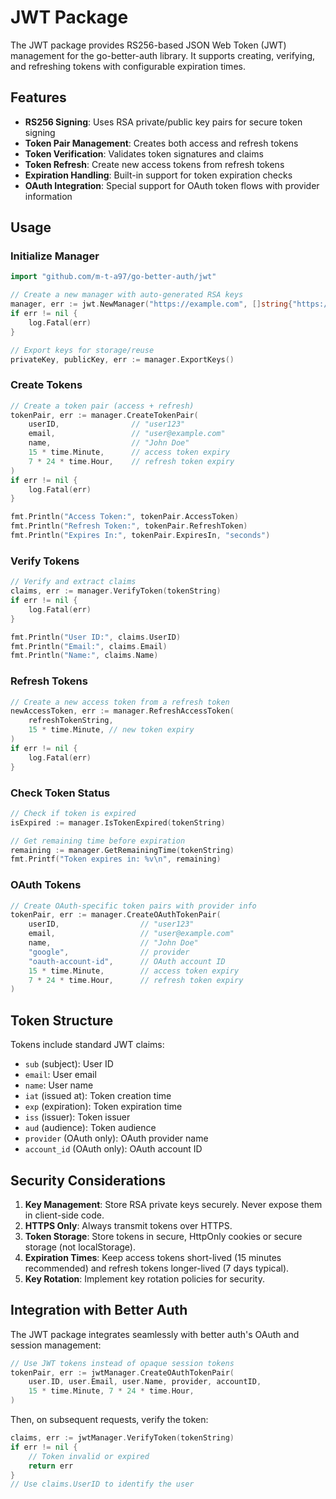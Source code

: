 # JWT Package

The JWT package provides RS256-based JSON Web Token (JWT) management for the go-better-auth library. It supports creating, verifying, and refreshing tokens with configurable expiration times.

## Features

- **RS256 Signing**: Uses RSA private/public key pairs for secure token signing
- **Token Pair Management**: Creates both access and refresh tokens
- **Token Verification**: Validates token signatures and claims
- **Token Refresh**: Create new access tokens from refresh tokens
- **Expiration Handling**: Built-in support for token expiration checks
- **OAuth Integration**: Special support for OAuth token flows with provider information

## Usage

### Initialize Manager

```go
import "github.com/m-t-a97/go-better-auth/jwt"

// Create a new manager with auto-generated RSA keys
manager, err := jwt.NewManager("https://example.com", []string{"https://example.com"})
if err != nil {
    log.Fatal(err)
}

// Export keys for storage/reuse
privateKey, publicKey, err := manager.ExportKeys()
```

### Create Tokens

```go
// Create a token pair (access + refresh)
tokenPair, err := manager.CreateTokenPair(
    userID,                // "user123"
    email,                 // "user@example.com"
    name,                  // "John Doe"
    15 * time.Minute,      // access token expiry
    7 * 24 * time.Hour,    // refresh token expiry
)
if err != nil {
    log.Fatal(err)
}

fmt.Println("Access Token:", tokenPair.AccessToken)
fmt.Println("Refresh Token:", tokenPair.RefreshToken)
fmt.Println("Expires In:", tokenPair.ExpiresIn, "seconds")
```

### Verify Tokens

```go
// Verify and extract claims
claims, err := manager.VerifyToken(tokenString)
if err != nil {
    log.Fatal(err)
}

fmt.Println("User ID:", claims.UserID)
fmt.Println("Email:", claims.Email)
fmt.Println("Name:", claims.Name)
```

### Refresh Tokens

```go
// Create a new access token from a refresh token
newAccessToken, err := manager.RefreshAccessToken(
    refreshTokenString,
    15 * time.Minute, // new token expiry
)
if err != nil {
    log.Fatal(err)
}
```

### Check Token Status

```go
// Check if token is expired
isExpired := manager.IsTokenExpired(tokenString)

// Get remaining time before expiration
remaining := manager.GetRemainingTime(tokenString)
fmt.Printf("Token expires in: %v\n", remaining)
```

### OAuth Tokens

```go
// Create OAuth-specific token pairs with provider info
tokenPair, err := manager.CreateOAuthTokenPair(
    userID,                  // "user123"
    email,                   // "user@example.com"
    name,                    // "John Doe"
    "google",                // provider
    "oauth-account-id",      // OAuth account ID
    15 * time.Minute,        // access token expiry
    7 * 24 * time.Hour,      // refresh token expiry
)
```

## Token Structure

Tokens include standard JWT claims:

- `sub` (subject): User ID
- `email`: User email
- `name`: User name
- `iat` (issued at): Token creation time
- `exp` (expiration): Token expiration time
- `iss` (issuer): Token issuer
- `aud` (audience): Token audience
- `provider` (OAuth only): OAuth provider name
- `account_id` (OAuth only): OAuth account ID

## Security Considerations

1. **Key Management**: Store RSA private keys securely. Never expose them in client-side code.
2. **HTTPS Only**: Always transmit tokens over HTTPS.
3. **Token Storage**: Store tokens in secure, HttpOnly cookies or secure storage (not localStorage).
4. **Expiration Times**: Keep access tokens short-lived (15 minutes recommended) and refresh tokens longer-lived (7 days typical).
5. **Key Rotation**: Implement key rotation policies for security.

## Integration with Better Auth

The JWT package integrates seamlessly with better auth's OAuth and session management:

```go
// Use JWT tokens instead of opaque session tokens
tokenPair, err := jwtManager.CreateOAuthTokenPair(
    user.ID, user.Email, user.Name, provider, accountID,
    15 * time.Minute, 7 * 24 * time.Hour,
)
```

Then, on subsequent requests, verify the token:

```go
claims, err := jwtManager.VerifyToken(tokenString)
if err != nil {
    // Token invalid or expired
    return err
}
// Use claims.UserID to identify the user
```
